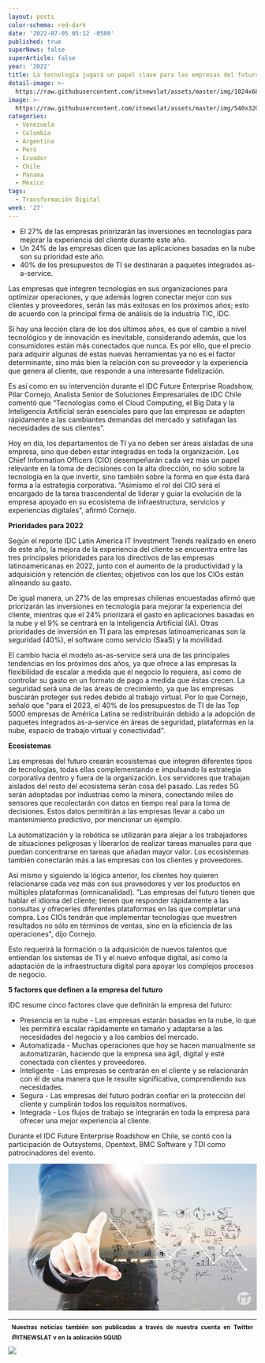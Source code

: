 ```yaml
---
layout: posts
color-schema: red-dark
date: '2022-07-05 05:12 -0500'
published: true
superNews: false
superArticle: false
year: '2022'
title: La tecnología jugará un papel clave para las empresas del futuro
detail-image: >-
  https://raw.githubusercontent.com/itnewslat/assets/master/img/1024x680/Transformacion-Digital-Tecnologia-g.jpg
image: >-
  https://raw.githubusercontent.com/itnewslat/assets/master/img/540x320/Transformacion-Digital-Tecnologia-p.jpg
categories:
  - Venezuela
  - Colombia
  - Argentina
  - Perú
  - Ecuador
  - Chile
  - Panama
  - Mexico
tags:
  - Transformación Digital
week: '27'
---
```

- El 27% de las empresas priorizarán las inversiones en tecnologías para mejorar la experiencia del cliente durante este año.
- Un 24% de las empresas dicen que las aplicaciones basadas en la nube son su prioridad este año.
- 40% de los presupuestos de TI se destinarán a paquetes integrados as-a-service.
 
Las empresas que integren tecnologías en sus organizaciones para optimizar operaciones, y que además logren conectar mejor con sus clientes y proveedores, serán las más exitosas en los próximos años; esto de acuerdo con la principal firma de análisis de la industria TIC, IDC.
 
Si hay una lección clara de los dos últimos años, es que el cambio a nivel tecnológico y de innovación es inevitable, considerando además, que los consumidores están más conectados que nunca. Es por ello, que el precio para adquirir algunas de estas nuevas herramientas ya no es el factor determinante, sino más bien la relación con su proveedor y la experiencia que genera al cliente, que responde a una interesante fidelización.
 
Es así como en su intervención durante el IDC Future Enterprise Roadshow, Pilar Cornejo, Analista Senior de Soluciones Empresariales de IDC Chile comentó que “Tecnologías como el Cloud Computing, el Big Data y la Inteligencia Artificial serán esenciales para que las empresas se adapten rápidamente a las cambiantes demandas del mercado y satisfagan las necesidades de sus clientes”.
 
Hoy en día, los departamentos de TI ya no deben ser áreas aisladas de una empresa, sino que deben estar integradas en toda la organización. Los Chief Information Officers (CIO) desempeñarán cada vez más un papel relevante en la toma de decisiones con la alta dirección, no sólo sobre la tecnología en la que invertir, sino también sobre la forma en que ésta dará forma a la estrategia corporativa. "Asimismo el rol del CIO será el encargado de la tarea trascendental de liderar y guiar la evolución de la empresa apoyado en su ecosistema de infraestructura, servicios y experiencias digitales", afirmó Cornejo.
 
**Prioridades para 2022**
 
Según el reporte IDC Latin America IT Investment Trends realizado en enero de este año, la mejora de la experiencia del cliente se encuentra entre las tres principales prioridades para los directivos de las empresas latinoamericanas en 2022, junto con el aumento de la productividad y la adquisición y retención de clientes; objetivos con los que los CIOs están alineando su gasto. 
 
De igual manera, un 27% de las empresas chilenas encuestadas afirmó que priorizarán las inversiones en tecnología para mejorar la experiencia del cliente, mientras que el 24% priorizará el gasto en aplicaciones basadas en la nube y el 9% se centrará en la Inteligencia Artificial (IA). Otras prioridades de inversión en TI para las empresas latinoamericanas son la seguridad (40%), el software como servicio (SaaS) y la movilidad.
 
El cambio hacia el modelo as-as-service será una de las principales tendencias en los próximos dos años, ya que ofrece a las empresas la flexibilidad de escalar a medida que el negocio lo requiera, así como de controlar su gasto en un formato de pago a medida que éstas crecen. La seguridad será una de las áreas de crecimiento, ya que las empresas buscarán proteger sus redes debido al trabajo virtual. Por lo que Cornejo, señaló que "para el 2023, el 40% de los presupuestos de TI de las Top 5000 empresas de América Latina se redistribuirán debido a la adopción de paquetes integrados as-a-service en áreas de seguridad, plataformas en la nube, espacio de trabajo virtual y conectividad".
 
**Ecosistemas**
 
Las empresas del futuro crearán ecosistemas que integren diferentes tipos de tecnologías, todas ellas complementando e impulsando la estrategia corporativa dentro y fuera de la organización. Los servidores que trabajan aislados del resto del ecosistema serán cosa del pasado. Las redes 5G serán adoptadas por industrias como la minera, conectando miles de sensores que recolectarán con datos en tiempo real para  la toma de decisiones. Estos datos permitirán a las empresas llevar a cabo un mantenimiento predictivo, por mencionar un ejemplo.
 
La automatización y la robótica se utilizarán para alejar a los trabajadores de situaciones peligrosas y liberarlos de realizar tareas manuales para que puedan concentrarse en tareas que añadan mayor valor. Los ecosistemas también conectarán más a las empresas con los clientes y proveedores. 
 
Así mismo y siguiendo la lógica anterior, los clientes hoy quieren relacionarse cada vez más con sus proveedores y ver los productos en múltiples plataformas (omnicanalidad). "Las empresas del futuro tienen que hablar el idioma del cliente; tienen que responder rápidamente a las consultas y ofrecerles diferentes plataformas en las que completar una compra. Los CIOs tendrán que implementar tecnologías que muestren resultados no sólo en términos de ventas, sino en la eficiencia de las operaciones", dijo Cornejo.
 
Esto requerirá la formación o la adquisición de nuevos talentos que entiendan los sistemas de TI y el nuevo enfoque digital, así como la adaptación de la infraestructura digital para apoyar los complejos procesos de negocio.
 
**5 factores que definen a la empresa del futuro**
 
IDC resume cinco factores clave que definirán la empresa del futuro:
 
- Presencia en la nube - Las empresas estarán basadas en la nube, lo que les permitirá escalar rápidamente en tamaño y adaptarse a las necesidades del negocio y a los cambios del mercado. 
- Automatizada - Muchas operaciones que hoy se hacen manualmente se automatizarán, haciendo que la empresa sea ágil, digital y esté conectada con clientes y proveedores.
- Inteligente - Las empresas se centrarán en el cliente y se relacionarán con él de una manera que le resulte significativa, comprendiendo sus necesidades.
- Segura - Las empresas del futuro podrán confiar en la protección del cliente y cumplirán todos los requisitos normativos.
- Integrada - Los flujos de trabajo se integrarán en toda la empresa para ofrecer una mejor experiencia al cliente.
 
Durante el IDC Future Enterprise Roadshow en Chile, se contó con la participación de Outsystems, Opentext, BMC Software y TDI como patrocinadores del evento.

![](https://raw.githubusercontent.com/itnewslat/assets/master/img/540x320/Transformacion-Digital-Tecnologia-p.jpg)

<table style="height: 42px;" width="569">
<tbody>
<tr>
<td style="text-align: justify;"><sub><strong>Nuestras noticias también son publicadas a través de nuestra cuenta en Twitter <a href="https://twitter.com/itnewslat?lang=es">@ITNEWSLAT</a> y en la aplicación <a href="https://squidapp.co/en/">SQUID</a></strong></sub></td>
</tr>
</tbody>
</table>

<img src="https://tracker.metricool.com/c3po.jpg?hash=56f88a41e39ab42c063cc51676587a04"/>